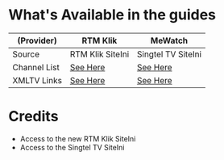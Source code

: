 # What's Available in the guides
| (Provider) | RTM Klik | MeWatch | 
|--|--|--|
| Source | RTM Klik SiteIni | Singtel TV SiteIni |  
| Channel List | [See Here](https://raw.githubusercontent.com/digitaldotmy/epg/main/assets/RTM-info.md) | [See Here](https://raw.githubusercontent.com/digitaldotmy/epg/main/assets/singapore-info.md) |
| XMLTV Links | [See Here](https://github.com/digitaldotmy/ottmy/blob/main/rtmklik.xml)  | [See Here](https://github.com/digitaldotmy/ottmy/blob/main/Singapore.xml)  |



# Credits
 - Access to the new RTM Klik SiteIni
 - Access to the Singtel TV SiteIni

